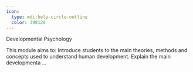 ```yaml
---
icon:
  type: mdi:help-circle-outline
  color: 398126
---
```

Developmental Psychology

This module aims to: Introduce students to the main theories, methods and concepts used to understand human development. Explain the main developmenta ... 
